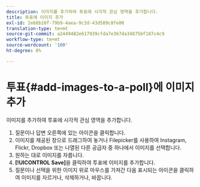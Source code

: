 ```yaml
---
description: 이미지를 추가하여 투표에 시각적 관심 영역을 추가합니다.
title: 투표에 이미지 추가
exl-id: 2e68b10f-79b9-4aea-9c3d-43d589c8fe00
translation-type: tm+mt
source-git-commit: a2449482e617939cfda7e367da34875bf187c4c9
workflow-type: tm+mt
source-wordcount: '100'
ht-degree: 0%

---
```


# 투표{#add-images-to-a-poll}에 이미지 추가

이미지를 추가하여 투표에 시각적 관심 영역을 추가합니다.

1. 질문이나 답변 오른쪽에 있는 아이콘을 클릭합니다.
1. 이미지를 제공된 창으로 드래그하여 놓거나 Filepicker를 사용하여 Instagram, Flickr, Dropbox 또는 나열된 다른 공급자 중 하나에서 이미지를 선택합니다.
1. 원하는 대로 이미지를 자릅니다.
1. **[!UICONTROL Save]**&#x200B;을 클릭하여 투표에 이미지를 추가합니다.
1. 질문이나 선택을 위한 이미지 위로 마우스를 가져간 다음 표시되는 아이콘을 클릭하여 이미지를 자르거나, 삭제하거나, 바꿉니다.
